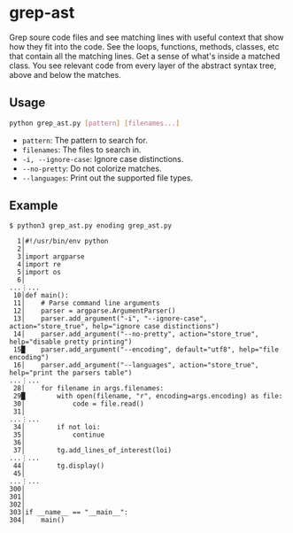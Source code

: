 # grep-ast

Grep soure code files and see matching lines with
useful context that show how they fit into the code.
See the loops, functions, methods, classes, etc
that contain all the matching lines.
Get a sense of what's inside a matched class.
You see relevant code from every layer of the
abstract syntax tree, above and below the matches.


## Usage

```bash
python grep_ast.py [pattern] [filenames...]
```

- `pattern`: The pattern to search for.
- `filenames`: The files to search in.
- `-i, --ignore-case`: Ignore case distinctions.
- `--no-pretty`: Do not colorize matches.
- `--languages`: Print out the supported file types.

## Example


```
$ python3 grep_ast.py enoding grep_ast.py

  1│#!/usr/bin/env python
  2│
  3│import argparse
  4│import re
  5│import os
  6│
...⋮...
 10│def main():
 11│    # Parse command line arguments
 12│    parser = argparse.ArgumentParser()
 13│    parser.add_argument("-i", "--ignore-case", action="store_true", help="ignore case distinctions")
 14│    parser.add_argument("--no-pretty", action="store_true", help="disable pretty printing")
 15█    parser.add_argument("--encoding", default="utf8", help="file encoding")
 16│    parser.add_argument("--languages", action="store_true", help="print the parsers table")
...⋮...
 28│    for filename in args.filenames:
 29█        with open(filename, "r", encoding=args.encoding) as file:
 30│            code = file.read()
 31│
...⋮...
 34│        if not loi:
 35│            continue
 36│
 37│        tg.add_lines_of_interest(loi)
...⋮...
 44│        tg.display()
 45│
...⋮...
300│
301│
302│
303│if __name__ == "__main__":
304│    main()
```